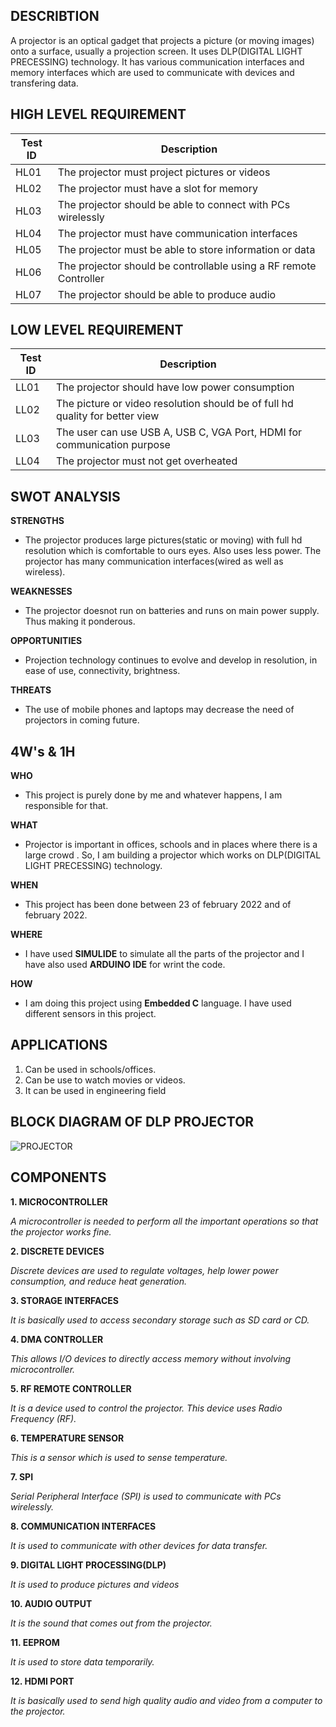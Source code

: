 **DESCRIBTION**
-
A projector is an optical gadget that projects a picture (or moving images) onto a surface, usually a projection screen. It uses DLP(DIGITAL LIGHT PRECESSING) technology.  It has various communication interfaces and memory interfaces which are used to communicate with devices and transfering data.

**HIGH LEVEL REQUIREMENT**
-
|Test ID  |    Description  |  
-------------|-----------------------------------
|HL01     |    The projector must project pictures or videos | 
|HL02     |    The projector must have a slot for memory          |
|HL03     |    The projector should be able to connect with PCs wirelessly    |
|HL04     |    The projector must have communication interfaces  |
|HL05     |    The projector must be able to store information or data |
|HL06     |    The projector should be controllable using a RF remote Controller |
|HL07     |    The projector should be able to produce audio |

**LOW LEVEL REQUIREMENT**
-
|Test ID   |  Description | 
------------------|-------------------
|LL01     | The projector should have low power consumption |
|LL02     | The picture or video resolution should be of full hd quality for better view|
|LL03     | The user can use USB A, USB C, VGA Port, HDMI for communication purpose |
|LL04     | The projector must not get overheated |

**SWOT ANALYSIS**
-
__STRENGTHS__

- The projector produces large pictures(static or moving) with full hd resolution which is comfortable to ours eyes. Also uses less power. The projector has many communication interfaces(wired as well as wireless).

**WEAKNESSES**

- The projector doesnot run on batteries and runs on main power supply. Thus making it ponderous.  

**OPPORTUNITIES**

- Projection technology continues to evolve and develop in resolution, in ease of use, connectivity, brightness. 

**THREATS**

- The use of mobile phones and laptops may decrease the need of projectors in coming future.


**4W's & 1H**
-

**WHO**

 - This project is purely done by me and whatever happens, I am responsible for that.
 
 **WHAT**
 
 - Projector is important in offices, schools and in places where there is a large crowd . So, I am building a projector which works on DLP(DIGITAL LIGHT PRECESSING) technology.
 
 **WHEN**
 
 - This project has been done between 23 of february 2022 and  of february 2022.
 
 **WHERE**
 
 - I have used **SIMULIDE** to simulate all the parts of the projector and I have also used **ARDUINO IDE** for wrint the code.

**HOW**

- I am doing this project using **Embedded C** language. I have used different sensors in this project.

**APPLICATIONS**
-

1.	 Can be used in schools/offices.
2.	 Can be use to watch movies or videos.
3.	 It can be used in engineering field

**BLOCK DIAGRAM OF DLP PROJECTOR**
-

![PROJECTOR](https://user-images.githubusercontent.com/98827063/154812399-b4138aff-f84c-46e7-8eb8-a29774c7ab43.jpg)

**COMPONENTS**
-

**1.	MICROCONTROLLER**

_A microcontroller is needed to perform all the important operations so that the projector works fine._


**2.	DISCRETE DEVICES**

_Discrete devices are used to regulate voltages, help lower power consumption, and reduce heat generation._


**3.	STORAGE INTERFACES**

_It is basically used to access secondary storage such as SD card or CD._


**4.	DMA CONTROLLER**

_This allows  I/O devices to directly access memory without involving microcontroller._


**5.	RF REMOTE CONTROLLER**

_It is a device used to control the projector. This device uses Radio Frequency (RF)._


**6.	TEMPERATURE SENSOR**

_This is a sensor which is used to sense temperature._


**7.	SPI**

_Serial Peripheral Interface (SPI) is used to communicate with PCs wirelessly._


**8.	COMMUNICATION INTERFACES**

_It is used to communicate with other devices for data transfer._


**9.	DIGITAL LIGHT PROCESSING(DLP)**

_It is used to produce pictures and videos_


**10.	AUDIO OUTPUT**

_It is the sound that comes out from the projector._


**11.	EEPROM**

_It is used to store data temporarily._


**12.	HDMI PORT**

_It is basically used to send high quality audio and video from a computer to the projector._
